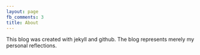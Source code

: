 ```yaml
---
layout: page
fb_comments: 3
title: About
---
```



This blog was created with jekyll and github. The blog represents merely my personal reflections. 

